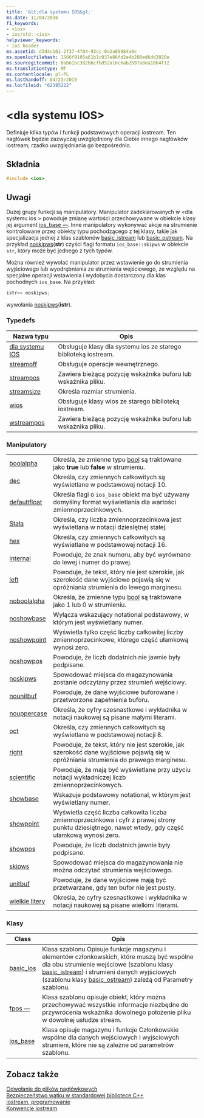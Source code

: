 ```yaml
---
title: '&lt;dla systemu IOS&gt;'
ms.date: 11/04/2016
f1_keywords:
- <ios>
- ios/std::<ios>
helpviewer_keywords:
- ios header
ms.assetid: d3d4c161-2f37-4f04-93cc-0a2a89984a9c
ms.openlocfilehash: 1566f9105a61b1c037e86fd2e4b280ed6dd2020e
ms.sourcegitcommit: 0ab61bc3d2b6cfbd52a16c6ab2b97a8ea1864f12
ms.translationtype: MT
ms.contentlocale: pl-PL
ms.lasthandoff: 04/23/2019
ms.locfileid: "62385222"
---
```

# <a name="ltiosgt"></a>&lt;dla systemu IOS&gt;

Definiuje kilka typów i funkcji podstawowych operacji iostream. Ten nagłówek będzie zazwyczaj uwzględniony dla Ciebie innego nagłówków iostream; rzadko uwzględniania go bezpośrednio.

## <a name="syntax"></a>Składnia

```cpp
#include <ios>
```

## <a name="remarks"></a>Uwagi

Dużej grupy funkcji są manipulatory. Manipulator zadeklarowanych w \<dla systemu ios > powoduje zmianę wartości przechowywane w obiekcie klasy jej argument [ios_base —](../standard-library/ios-base-class.md). Inne manipulatory wykonywać akcje na strumienie kontrolowane przez obiekty typu pochodzącego z tej klasy, takie jak specjalizacja jednej z klas szablonów [basic_istream](../standard-library/basic-istream-class.md) lub [basic_ostream](../standard-library/basic-ostream-class.md). Na przykład [noskipws](../standard-library/ios-functions.md#noskipws)(**str**) czyści flagi formatu `ios_base::skipws` w obiekcie `str`, który może być jednego z tych typów.

Można również wywołać manipulator przez wstawienie go do strumienia wyjściowego lub wyodrębniania ze strumienia wejściowego, ze względu na specjalne operacji wstawienia i wydobycia dostarczony dla klas pochodnych `ios_base`. Na przykład:

```cpp
istr>> noskipws;
```

wywołania [noskipws](../standard-library/ios-functions.md#noskipws)(**istr**).

### <a name="typedefs"></a>Typedefs

|Nazwa typu|Opis|
|-|-|
|[dla systemu IOS](../standard-library/ios-typedefs.md#ios)|Obsługuje klasy dla systemu ios ze starego biblioteką iostream.|
|[streamoff](../standard-library/ios-typedefs.md#streamoff)|Obsługuje operacje wewnętrznego.|
|[streampos](../standard-library/ios-typedefs.md#streampos)|Zawiera bieżącą pozycję wskaźnika buforu lub wskaźnika pliku.|
|[streamsize](../standard-library/ios-typedefs.md#streamsize)|Określa rozmiar strumienia.|
|[wios](../standard-library/ios-typedefs.md#wios)|Obsługuje klasy wios ze starego biblioteką iostream.|
|[wstreampos](../standard-library/ios-typedefs.md#wstreampos)|Zawiera bieżącą pozycję wskaźnika buforu lub wskaźnika pliku.|

### <a name="manipulators"></a>Manipulatory

|||
|-|-|
|[boolalpha](../standard-library/ios-functions.md#boolalpha)|Określa, że zmienne typu [bool](../cpp/bool-cpp.md) są traktowane jako **true** lub **false** w strumieniu.|
|[dec](../standard-library/ios-functions.md#dec)|Określa, czy zmiennych całkowitych są wyświetlane w podstawowej notacji 10.|
|[defaultfloat](../standard-library/ios-functions.md#ios_defaultfloat)|Określa flagi o `ios_base` obiekt ma być używany domyślny format wyświetlania dla wartości zmiennoprzecinkowych.|
|[Stała](../standard-library/ios-functions.md#fixed)|Określa, czy liczba zmiennoprzecinkowa jest wyświetlana w notacji dziesiętnej stałej.|
|[hex](../standard-library/ios-functions.md#hex)|Określa, czy zmiennych całkowitych są wyświetlane w podstawowej notacji 16.|
|[internal](../standard-library/ios-functions.md#internal)|Powoduje, że znak numeru, aby być wyrównane do lewej i numer do prawej.|
|[left](../standard-library/ios-functions.md#left)|Powoduje, że tekst, który nie jest szerokie, jak szerokość dane wyjściowe pojawią się w opróżniania strumienia do lewego marginesu.|
|[noboolalpha](../standard-library/ios-functions.md#noboolalpha)|Określa, że zmienne typu [bool](../cpp/bool-cpp.md) są traktowane jako 1 lub 0 w strumieniu.|
|[noshowbase](../standard-library/ios-functions.md#noshowbase)|Wyłącza wskazujący notational podstawowy, w którym jest wyświetlany numer.|
|[noshowpoint](../standard-library/ios-functions.md#noshowpoint)|Wyświetla tylko część liczby całkowitej liczby zmiennoprzecinkowe, którego część ułamkową wynosi zero.|
|[noshowpos](../standard-library/ios-functions.md#noshowpos)|Powoduje, że liczb dodatnich nie jawnie były podpisane.|
|[noskipws](../standard-library/ios-functions.md#noskipws)|Spowodować miejsca do magazynowania zostanie odczytany przez strumień wejściowy.|
|[nounitbuf](../standard-library/ios-functions.md#nounitbuf)|Powoduje, że dane wyjściowe buforowane i przetworzone zapełnienia buforu.|
|[nouppercase](../standard-library/ios-functions.md#nouppercase)|Określa, że cyfry szesnastkowe i wykładnika w notacji naukowej są pisane małymi literami.|
|[oct](../standard-library/ios-functions.md#oct)|Określa, czy zmiennych całkowitych są wyświetlane w podstawowej notacji 8.|
|[right](../standard-library/ios-functions.md#right)|Powoduje, że tekst, który nie jest szerokie, jak szerokość dane wyjściowe pojawią się w opróżniania strumienia do prawego marginesu.|
|[scientific](../standard-library/ios-functions.md#scientific)|Powoduje, że mają być wyświetlane przy użyciu notacji wykładniczej liczb zmiennoprzecinkowych.|
|[showbase](../standard-library/ios-functions.md#showbase)|Wskazuje podstawowy notational, w którym jest wyświetlany numer.|
|[showpoint](../standard-library/ios-functions.md#showpoint)|Wyświetla część liczba całkowita liczba zmiennoprzecinkowa i cyfr z prawej strony punktu dziesiętnego, nawet wtedy, gdy część ułamkową wynosi zero.|
|[showpos](../standard-library/ios-functions.md#showpos)|Powoduje, że liczb dodatnich jawnie były podpisane.|
|[skipws](../standard-library/ios-functions.md#skipws)|Spowodować miejsca do magazynowania nie można odczytać strumienia wejściowego.|
|[unitbuf](../standard-library/ios-functions.md#unitbuf)|Powoduje, że dane wyjściowe mają być przetwarzane, gdy ten bufor nie jest pusty.|
|[wielkie litery](../standard-library/ios-functions.md#uppercase)|Określa, że cyfry szesnastkowe i wykładnika w notacji naukowej są pisane wielkimi literami.|

### <a name="classes"></a>Klasy

|Class|Opis|
|-|-|
|[basic_ios](../standard-library/basic-ios-class.md)|Klasa szablonu Opisuje funkcje magazynu i elementów członkowskich, które muszą być wspólne dla obu strumienie wejściowe (szablonu klasy [basic_istream](../standard-library/basic-istream-class.md)) i strumieni danych wyjściowych (szablonu klasy [basic_ostream](../standard-library/basic-ostream-class.md)) zależą od Parametry szablonu.|
|[fpos —](../standard-library/fpos-class.md)|Klasa szablonu opisuje obiekt, który można przechowywać wszystkie informacje niezbędne do przywrócenia wskaźnika dowolnego położenie pliku w dowolnej usłudze stream.|
|[ios_base](../standard-library/ios-base-class.md)|Klasa opisuje magazynu i funkcje Członkowskie wspólne dla danych wejściowych i wyjściowych strumieni, które nie są zależne od parametrów szablonu.|

## <a name="see-also"></a>Zobacz także

[Odwołanie do plików nagłówkowych](../standard-library/cpp-standard-library-header-files.md)<br/>
[Bezpieczeństwo wątku w standardowej bibliotece C++](../standard-library/thread-safety-in-the-cpp-standard-library.md)<br/>
[iostream, programowanie](../standard-library/iostream-programming.md)<br/>
[Konwencje iostream](../standard-library/iostreams-conventions.md)<br/>

